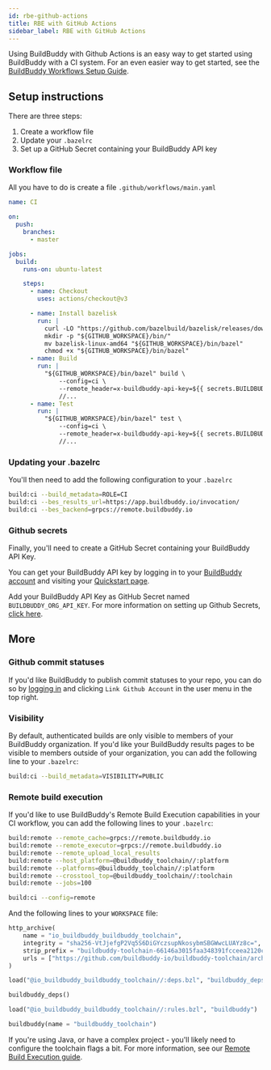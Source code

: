 ```yaml
---
id: rbe-github-actions
title: RBE with GitHub Actions
sidebar_label: RBE with GitHub Actions
---
```


Using BuildBuddy with Github Actions is an easy way to get started using BuildBuddy with a CI system. For an even easier way to get started, see the [BuildBuddy Workflows Setup Guide](workflows-setup.md).

## Setup instructions

There are three steps:

1. Create a workflow file
1. Update your `.bazelrc`
1. Set up a GitHub Secret containing your BuildBuddy API key

### Workflow file

All you have to do is create a file `.github/workflows/main.yaml`

```yaml title=".github/workflows/main.yaml"
name: CI

on:
  push:
    branches:
      - master

jobs:
  build:
    runs-on: ubuntu-latest

    steps:
      - name: Checkout
        uses: actions/checkout@v3

      - name: Install bazelisk
        run: |
          curl -LO "https://github.com/bazelbuild/bazelisk/releases/download/v1.1.0/bazelisk-linux-amd64"
          mkdir -p "${GITHUB_WORKSPACE}/bin/"
          mv bazelisk-linux-amd64 "${GITHUB_WORKSPACE}/bin/bazel"
          chmod +x "${GITHUB_WORKSPACE}/bin/bazel"
      - name: Build
        run: |
          "${GITHUB_WORKSPACE}/bin/bazel" build \
              --config=ci \
              --remote_header=x-buildbuddy-api-key=${{ secrets.BUILDBUDDY_ORG_API_KEY }} \
              //...
      - name: Test
        run: |
          "${GITHUB_WORKSPACE}/bin/bazel" test \
              --config=ci \
              --remote_header=x-buildbuddy-api-key=${{ secrets.BUILDBUDDY_ORG_API_KEY }} \
              //...
```

### Updating your .bazelrc

You'll then need to add the following configuration to your `.bazelrc`

```bash title=".bazelrc"
build:ci --build_metadata=ROLE=CI
build:ci --bes_results_url=https://app.buildbuddy.io/invocation/
build:ci --bes_backend=grpcs://remote.buildbuddy.io
```

### Github secrets

Finally, you'll need to create a GitHub Secret containing your BuildBuddy API Key.

You can get your BuildBuddy API key by logging in to your [BuildBuddy account](https://app.buildbuddy.io) and visiting your [Quickstart page](https://app.buildbuddy.io/docs/setup/).

Add your BuildBuddy API Key as GitHub Secret named `BUILDBUDDY_ORG_API_KEY`. For more information on setting up Github Secrets, [click here](https://docs.github.com/en/actions/configuring-and-managing-workflows/creating-and-storing-encrypted-secrets).

## More

### Github commit statuses

If you'd like BuildBuddy to publish commit statuses to your repo, you can do so by [logging in](https://app.buildbuddy.io) and clicking `Link Github Account` in the user menu in the top right.

### Visibility

By default, authenticated builds are only visible to members of your BuildBuddy organization. If you'd like your BuildBuddy results pages to be visible to members outside of your organization, you can add the following line to your `.bazelrc`:

```bash title=".bazelrc"
build:ci --build_metadata=VISIBILITY=PUBLIC
```

### Remote build execution

If you'd like to use BuildBuddy's Remote Build Execution capabilities in your CI workflow, you can add the following lines to your `.bazelrc`:

```bash title=".bazelrc"
build:remote --remote_cache=grpcs://remote.buildbuddy.io
build:remote --remote_executor=grpcs://remote.buildbuddy.io
build:remote --remote_upload_local_results
build:remote --host_platform=@buildbuddy_toolchain//:platform
build:remote --platforms=@buildbuddy_toolchain//:platform
build:remote --crosstool_top=@buildbuddy_toolchain//:toolchain
build:remote --jobs=100

build:ci --config=remote
```

And the following lines to your `WORKSPACE` file:

```python title="WORKSPACE"
http_archive(
    name = "io_buildbuddy_buildbuddy_toolchain",
    integrity = "sha256-VtJjefgP2Vq5S6DiGYczsupNkosybmSBGWwcLUAYz8c=",
    strip_prefix = "buildbuddy-toolchain-66146a3015faa348391fcceea2120caa390abe03",
    urls = ["https://github.com/buildbuddy-io/buildbuddy-toolchain/archive/66146a3015faa348391fcceea2120caa390abe03.tar.gz"],
)

load("@io_buildbuddy_buildbuddy_toolchain//:deps.bzl", "buildbuddy_deps")

buildbuddy_deps()

load("@io_buildbuddy_buildbuddy_toolchain//:rules.bzl", "buildbuddy")

buildbuddy(name = "buildbuddy_toolchain")
```

If you're using Java, or have a complex project - you'll likely need to configure the toolchain flags a bit. For more information, see our [Remote Build Execution guide](rbe-setup.md).
